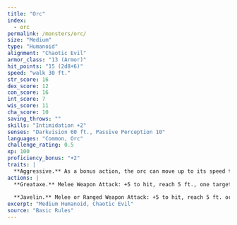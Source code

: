 ```yaml
---
title: "Orc"
index:
  - orc
permalink: /monsters/orc/
size: "Medium"
type: "Humanoid"
alignment: "Chaotic Evil"
armor_class: "13 (Armor)"
hit_points: "15 (2d8+6)"
speed: "walk 30 ft."
str_score: 16
dex_score: 12
con_score: 16
int_score: 7
wis_score: 11
cha_score: 10
saving_throws: ""
skills: "Intimidation +2"
senses: "Darkvision 60 ft., Passive Perception 10"
languages: "Common, Orc"
challenge_rating: 0.5
xp: 100
proficiency_bonus: "+2"
traits: |
  **Aggressive.** As a bonus action, the orc can move up to its speed toward a hostile creature that it can see.
actions: |
  **Greataxe.** Melee Weapon Attack: +5 to hit, reach 5 ft., one target. Hit: 9 (1d12 + 3) slashing damage.
  
  **Javelin.** Melee or Ranged Weapon Attack: +5 to hit, reach 5 ft. or range 30/120 ft., one target. Hit: 6 (1d6 + 3) piercing damage.
excerpt: "Medium Humanoid, Chaotic Evil"
source: "Basic Rules"
---
```

